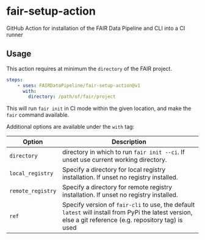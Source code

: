 # fair-setup-action
GitHub Action for installation of the FAIR Data Pipeline and CLI into a CI runner

## Usage

This action requires at minimum the `directory` of the FAIR project.
```yaml
steps:
    - uses: FAIRDataPipeline/fair-setup-action@v1
      with:
        directory: /path/of/fair/project
```
This will run `fair init` in CI mode within the given location, and make the `fair` command available.

Additional options are available under the `with` tag:

|**Option**|**Description**|
|---|---|
|`directory`| directory in which to run `fair init --ci`. If unset use current working directory. |
|`local_registry`| Specify a directory for local registry installation. If unset no registry installed. |
|`remote_registry`| Specify a directory for remote registry installation. If unset no registry installed. |
|`ref`| Specify version of `fair-cli` to use, the default `latest` will install from PyPi the latest version, else a git reference (e.g. repository tag) is used |
